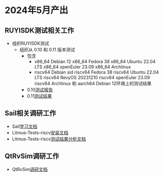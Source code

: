 # 2024年5月产出
## RUYISDK测试相关工作
- 组织RUYISDK测试
  - 组织从 0.10 和 0.11 版本测试
    - 包含
      - x86_64 Debian 12 x86_64 Fedora 38 x86_64 Ubuntu 22.04 LTS x86_64 openEuler 23.09 x86_64 Archlinux
      - riscv64 Debian sid riscv64 Fedora 38 riscv64 Ubuntu 22.04 LTS riscv64 RevyOS 20231210 riscv64 openEuler 23.09 riscv64 Archlinux 和 aarch64 Debian 12环境上的测试结果
    - 0.10[测试报告](https://gitee.com/yunxiangluo/ruyisdk-test/tree/master/20240514)
    - 0.11[测试结果](https://gitee.com/yunxiangluo/ruyisdk-test/tree/master/20240528)

## Sail相关调研工作
- Sail[学习文档](https://github.com/brsf11/Tarsier-Internship/blob/main/Document/Sail/Sail.md)
- Litmus-Tests-riscv[安装文档](https://github.com/brsf11/Tarsier-Internship/blob/main/Document/Litmus-Tests-RISCV/Litmus-Tests-RISCV-Setup.md)
- Litmus-Tests-riscv[测试结果分析文档](https://github.com/brsf11/Tarsier-Internship/blob/main/Document/Litmus-Tests-RISCV/Litmus-Tests-RISCV-Result.md)
## QtRvSim调研工作
- QtRvSim[调研文档](https://github.com/brsf11/Tarsier-Internship/blob/main/Document/QtRVSim/QtRVSim-Setup.md)
